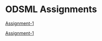 # ODSML Assignments

[Assignment-1](https://github.com/vaibhavipatel1604/ODSML-Assignment/tree/assignment-1)

[Assignment-1](https://github.com/vaibhavipatel1604/ODSML-Assignment/tree/assignment-2)

